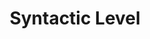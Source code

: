 ---
types: "word"

title: "Syntactic Level"

categories: ['']

tags: ['Syntactic', 'Level']

arabic: ['المستوى التركيبي للجمل']

publishers: ['خوارزميات الذكاء الاصطناعي في تحليل النص العربي']

types: "word"

slug: ""
---